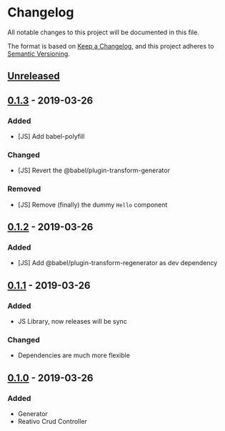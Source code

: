 # Changelog
All notable changes to this project will be documented in this file.

The format is based on [Keep a Changelog](https://keepachangelog.com/en/1.0.0/),
and this project adheres to [Semantic Versioning](https://semver.org/spec/v2.0.0.html).

## [Unreleased]

## [0.1.3] - 2019-03-26
### Added
- [JS] Add babel-polyfill

### Changed
- [JS] Revert the @babel/plugin-transform-generator

### Removed
- [JS] Remove (finally) the dummy `Hello` component

## [0.1.2] - 2019-03-26
### Added
- [JS] Add @babel/plugin-transform-regenerator as dev dependency

## [0.1.1] - 2019-03-26
### Added
- JS Library, now releases will be sync

### Changed 
- Dependencies are much more flexible

## [0.1.0] - 2019-03-26
### Added
- Generator
- Reativo Crud Controller

[Unreleased]: https://github.com/fernandes/reativo/compare/v0.1.3...HEAD
[0.1.3]: https://github.com/fernandes/reativo/compare/v0.1.2...v0.1.3
[0.1.2]: https://github.com/fernandes/reativo/compare/v0.1.1...v0.1.2
[0.1.1]: https://github.com/fernandes/reativo/compare/v0.1.0...v0.1.1
[0.1.0]: https://github.com/fernandes/reativo/releases/tag/v0.1.1
